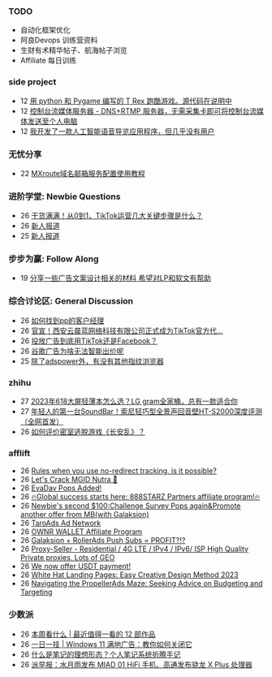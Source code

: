 ### TODO
-  自动化框架优化
-  阿良Devops 训练营资料
-  生财有术精华帖子、航海帖子浏览
-  Affiliate 每日训练

### side project
<!-- sideproject:START -->
-  12 [用 python 和 Pygame 编写的 T Rex 跑酷游戏。源代码在说明中](https://www.youtube.com/watch?v=pZySIXSelCA)
-  12 [控制台流媒体服务器 - DNS+RTMP 服务器，无需采集卡即可将控制台流媒体发送至个人电脑](https://github.com/Aioros/console-streaming-server)
-  12 [我开发了一款人工智能语音导览应用程序，但几乎没有用户](https://www.reddit.com/r/SideProject/comments/18gpp0e/ive_built_an_ai_audio_tour_app_but_have_almost_no/)<!-- sideproject:END -->


### 无忧分享
<!-- ruyo:START -->
-  22 [MXroute域名邮箱服务配置使用教程](https://51.ruyo.net/18648.html)<!-- ruyo:END -->

### 进阶学堂: Newbie Questions
<!-- advertcn1:START -->
-  26 [干货满满！从0到1，TikTok运营几大关键步骤是什么？](https://www.advertcn.com/thread-114830-1-1.html)
-  26 [新人报道](https://www.advertcn.com/thread-114829-1-1.html)
-  25 [新人报道](https://www.advertcn.com/thread-114821-1-1.html)<!-- advertcn1:END -->

### 步步为赢: Follow Along
<!-- advertcn2:START -->
-  19 [分享一些广告文案设计相关的材料 希望对LP和软文有帮助](https://www.advertcn.com/thread-114753-1-1.html)<!-- advertcn2:END -->

### 综合讨论区: General Discussion
<!-- advertcn3:START -->
-  26 [如何找到pp的客户经理](https://www.advertcn.com/thread-114827-1-1.html)
-  26 [官宣！西安云晨蓝网络科技有限公司正式成为TikTok官方代...](https://www.advertcn.com/thread-114825-1-1.html)
-  26 [投放广告到底用TikTok还是Facebook？](https://www.advertcn.com/thread-114824-1-1.html)
-  26 [谷歌广告为啥无法智能出价呢](https://www.advertcn.com/thread-114822-1-1.html)
-  25 [除了adspower外，有没有其他指纹浏览器](https://www.advertcn.com/thread-114820-1-1.html)<!-- advertcn3:END -->


### zhihu
<!-- zhihu:START -->
-  27 [2023年618大屏轻薄本怎么选？LG gram全家桶，总有一款适合你](http://zhuanlan.zhihu.com/p/632641888?utm_campaign=rss&utm_medium=rss&utm_source=rss&utm_content=title)
-  27 [年轻人的第一台SoundBar！索尼轻巧型全景声回音壁HT-S2000深度评测（全网首发）](http://zhuanlan.zhihu.com/p/630990296?utm_campaign=rss&utm_medium=rss&utm_source=rss&utm_content=title)
-  26 [如何评价密室逃脱游戏《长安乱》？](http://www.zhihu.com/question/563950552/answer/3045961312?utm_campaign=rss&utm_medium=rss&utm_source=rss&utm_content=title)<!-- zhihu:END -->

### afflift
<!-- afflift:START -->
-  26 [Rules when you use no-redirect tracking, is it possible?](https://afflift.com/f/threads/rules-when-you-use-no-redirect-tracking-is-it-possible.13037/)
-  26 [Let&#39;s Crack MGID Nutra 🚀](https://afflift.com/f/threads/lets-crack-mgid-nutra-%F0%9F%9A%80.12967/)
-  26 [EvaDav Pops Added!](https://afflift.com/f/threads/evadav-pops-added.13017/)
-  26 [🔥Global success starts here: 888STARZ Partners affiliate program!🔥](https://afflift.com/f/threads/%F0%9F%94%A5global-success-starts-here-888starz-partners-affiliate-program-%F0%9F%94%A5.12803/)
-  26 [Newbie&#39;s second $100:Challenge Survey Pops again&amp;Promote another offer from MB&lpar;with Galaksion&rpar;](https://afflift.com/f/threads/newbies-second-100-challenge-survey-pops-again-promote-another-offer-from-mb-with-galaksion.13010/)
-  26 [TaroAds Ad Network](https://afflift.com/f/threads/taroads-ad-network.13042/)
-  26 [OWNR WALLET Affiliate Program](https://afflift.com/f/threads/ownr-wallet-affiliate-program.9733/)
-  26 [Galaksion + RollerAds Push Subs = PROFIT?!?](https://afflift.com/f/threads/galaksion-rollerads-push-subs-profit.13030/)
-  26 [Proxy-Seller - Residential / 4G LTE / IPv4 / IPv6/ ISP High Quality Private proxies. Lots of GEO](https://afflift.com/f/threads/proxy-seller-residential-4g-lte-ipv4-ipv6-isp-high-quality-private-proxies-lots-of-geo.11946/)
-  26 [We now offer USDT payment!](https://afflift.com/f/threads/we-now-offer-usdt-payment.13038/)
-  26 [White Hat Landing Pages: Easy Creative Design Method 2023](https://afflift.com/f/threads/white-hat-landing-pages-easy-creative-design-method-2023.11420/)
-  26 [Navigating the PropellerAds Maze: Seeking Advice on Budgeting and Targeting](https://afflift.com/f/threads/navigating-the-propellerads-maze-seeking-advice-on-budgeting-and-targeting.13041/)<!-- afflift:END -->

### 少数派
<!-- sspai:START -->
-  26 [本周看什么 | 最近值得一看的 12 部作品](https://sspai.com/post/88382)
-  26 [一日一技 | Windows 11 满地广告：教你如何关闭它](https://sspai.com/post/88373)
-  26 [什么是笔记的理想形态？个人笔记系统折腾手记](https://sspai.com/post/87490)
-  26 [派早报：水月雨发布 MIAD 01 HiFi 手机、高通发布骁龙 X Plus 处理器](https://sspai.com/post/88364)<!-- sspai:END -->
